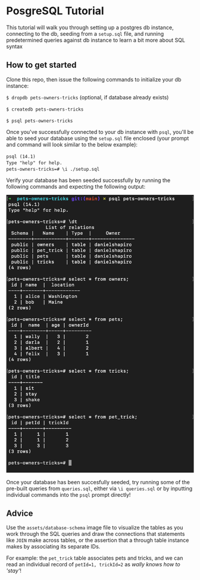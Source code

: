 # PosgreSQL Tutorial

This tutorial will walk you through setting up a postgres db instance, connecting to the db, seeding from a `setup.sql` file, and running predetermined queries against db instance to learn a bit more about SQL syntax

## How to get started

Clone this repo, then issue the following commands to initialize your db instance:

`$ dropdb pets-owners-tricks` (optional, if database already exists)

`$ createdb pets-owners-tricks`

`$ psql pets-owners-tricks`

Once you've successfully connected to your db instance with `psql`, you'll be able to seed your database using the `setup.sql` file enclosed (your prompt and command will look similar to the below example):

`psql (14.1)`  
`Type "help" for help.`  
`pets-owners-tricks=# \i ./setup.sql`

Verify your database has been seeded successfully by running the following commands and expecting the following output:

![](./assets/verify-successful-db-seeding.png)

Once your database has been succesfully seeded, try running some of the pre-built queries from `queries.sql`, either via `\i queries.sql` or by inputting individual commands into the `psql` prompt directly!

## Advice

Use the `assets/database-schema` image file to visualize the tables as you work through the SQL queries and draw the connections that statements like `JOIN` make across tables, or the assertion that a through table instance makes by associating its separate IDs.

For example: the `pet_trick` table associates pets and tricks, and we can read an individual record of `petId=1, trickId=2` as <em>wally knows how to 'stay'</em>!
